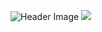 ![Header Image](https://www.flickr.com/photos/198178892@N06/52837460160/in/dateposted-friend/)
<img src="{https://img.shields.io/badge/Blockchain.com-121D33?logo=blockchaindotcom&logoColor=fff&style=for-the-badge}" />
